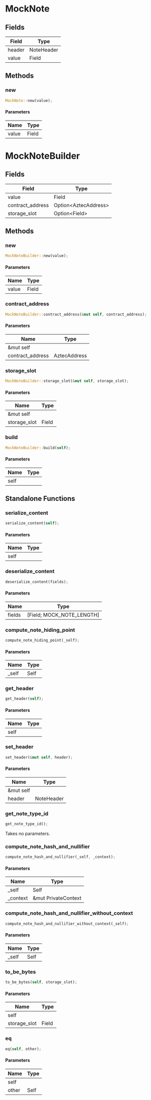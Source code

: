 # MockNote

## Fields
| Field | Type |
| --- | --- |
| header | NoteHeader |
| value | Field |

## Methods

### new

```rust
MockNote::new(value);
```

#### Parameters
| Name | Type |
| --- | --- |
| value | Field |

# MockNoteBuilder

## Fields
| Field | Type |
| --- | --- |
| value | Field |
| contract_address | Option&lt;AztecAddress&gt; |
| storage_slot | Option&lt;Field&gt; |

## Methods

### new

```rust
MockNoteBuilder::new(value);
```

#### Parameters
| Name | Type |
| --- | --- |
| value | Field |

### contract_address

```rust
MockNoteBuilder::contract_address(&mut self, contract_address);
```

#### Parameters
| Name | Type |
| --- | --- |
| &mut self |  |
| contract_address | AztecAddress |

### storage_slot

```rust
MockNoteBuilder::storage_slot(&mut self, storage_slot);
```

#### Parameters
| Name | Type |
| --- | --- |
| &mut self |  |
| storage_slot | Field |

### build

```rust
MockNoteBuilder::build(self);
```

#### Parameters
| Name | Type |
| --- | --- |
| self |  |

## Standalone Functions

### serialize_content

```rust
serialize_content(self);
```

#### Parameters
| Name | Type |
| --- | --- |
| self |  |

### deserialize_content

```rust
deserialize_content(fields);
```

#### Parameters
| Name | Type |
| --- | --- |
| fields | [Field; MOCK_NOTE_LENGTH] |

### compute_note_hiding_point

```rust
compute_note_hiding_point(_self);
```

#### Parameters
| Name | Type |
| --- | --- |
| _self | Self |

### get_header

```rust
get_header(self);
```

#### Parameters
| Name | Type |
| --- | --- |
| self |  |

### set_header

```rust
set_header(&mut self, header);
```

#### Parameters
| Name | Type |
| --- | --- |
| &mut self |  |
| header | NoteHeader |

### get_note_type_id

```rust
get_note_type_id();
```

Takes no parameters.

### compute_note_hash_and_nullifier

```rust
compute_note_hash_and_nullifier(_self, _context);
```

#### Parameters
| Name | Type |
| --- | --- |
| _self | Self |
| _context | &mut PrivateContext |

### compute_note_hash_and_nullifier_without_context

```rust
compute_note_hash_and_nullifier_without_context(_self);
```

#### Parameters
| Name | Type |
| --- | --- |
| _self | Self |

### to_be_bytes

```rust
to_be_bytes(self, storage_slot);
```

#### Parameters
| Name | Type |
| --- | --- |
| self |  |
| storage_slot | Field |

### eq

```rust
eq(self, other);
```

#### Parameters
| Name | Type |
| --- | --- |
| self |  |
| other | Self |

